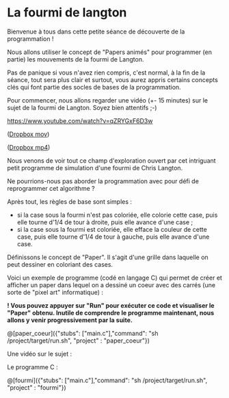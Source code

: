 # La fourmi de langton

Bienvenue à tous dans cette petite séance de découverte de la programmation !

Nous allons utiliser le concept de "Papers animés" pour programmer (en partie) les mouvements de la fourmi de Langton.

Pas de panique si vous n'avez rien compris, c'est normal, à la fin de la séance, tout sera plus clair et surtout, vous aurez appris certains concepts clés qui font partie des socles de bases de la programmation.

Pour commencer, nous allons regarder une vidéo (+- 15 minutes) sur le sujet de la fourmi de Langton. Soyez bien attentifs ;-)

https://www.youtube.com/watch?v=qZRYGxF6D3w

([Dropbox mov](https://www.dropbox.com/s/56z2ujebbg5u8yu/La%20fourmi%20de%20Langton%20-%20Science%20%C3%A9tonnante%20%2321.mov?dl=0))

([Dropbox mp4](https://www.dropbox.com/s/64kqxl76el77i7p/La%20fourmi%20de%20Langton%20-%20Science%20%C3%A9tonnante%20%2321.mp4?dl=0))

Nous venons de voir tout ce champ d'exploration ouvert par cet intriguant petit programme de simulation d'une fourmi de Chris Langton.

Ne pourrions-nous pas aborder la programmation avec pour défi de reprogrammer cet algorithme ?

Après tout, les règles de base sont simples :
- si la case sous la fourmi n'est pas coloriée, elle colorie cette case, puis elle tourne d'1/4 de tour à droite, puis elle avance d'une case ;
- si la case sous la fourmi est coloriée, elle efface la couleur de cette case, puis elle tourne d'1/4 de tour à gauche, puis elle avance d'une case.

Définissons le concept de "Paper". Il s'agit d'une grille dans laquelle on peut dessiner en coloriant des cases.

Voici un exemple de programme (codé en langage C) qui permet de créer et afficher un paper dans lequel on a dessiné un coeur avec des carrés (une sorte de "pixel art" informatique) :

**! Vous pouvez appuyer sur "Run" pour exécuter ce code et visualiser le "Paper" obtenu. Inutile de comprendre le programme maintenant, nous allons y venir progressivement par la suite.**

@[paper_coeur]({"stubs": ["main.c"],"command": "sh /project/target/run.sh", "project" : "paper_coeur"})

Une vidéo sur le sujet : 

Le programme C :

@[fourmi]({"stubs": ["main.c"],"command": "sh /project/target/run.sh", "project" : "fourmi"})
